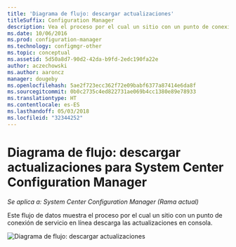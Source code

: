 ```yaml
---
title: 'Diagrama de flujo: descargar actualizaciones'
titleSuffix: Configuration Manager
description: Vea el proceso por el cual un sitio con un punto de conexión de servicio en línea descarga las actualizaciones en consola.
ms.date: 10/06/2016
ms.prod: configuration-manager
ms.technology: configmgr-other
ms.topic: conceptual
ms.assetid: 5d50a8d7-90d2-42da-b9fd-2edc190fa22e
author: aczechowski
ms.author: aaroncz
manager: dougeby
ms.openlocfilehash: 5ae2f723ecc362f72e09babf6377a87414e6da8f
ms.sourcegitcommit: 0b0c2735c4ed822731ae069b4cc1380e89e78933
ms.translationtype: HT
ms.contentlocale: es-ES
ms.lasthandoff: 05/03/2018
ms.locfileid: "32344252"
---
```

# <a name="flowchart---download-updates-for-system-center-configuration-manager"></a>Diagrama de flujo: descargar actualizaciones para System Center Configuration Manager

*Se aplica a: System Center Configuration Manager (Rama actual)*

Este flujo de datos muestra el proceso por el cual un sitio con un punto de conexión de servicio en línea descarga las actualizaciones en consola.  

 ![Diagrama de flujo: descargar actualizaciones](media/Flowchart---Download-updates.png)  
